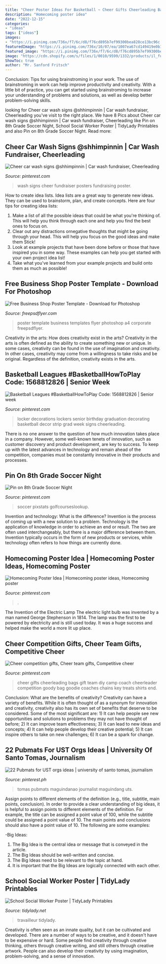 ```yaml
---
title: "Cheer Poster Ideas For Basketball ~ Cheer Gifts Cheerleading Bags Gift Team Diy Camp Coach Cheerleader Competition Goody Bag Goodie Coaches Chains Key Treats Shirts End"
description: "Homecoming poster idea"
date: "2022-12-15"
categories:
- "ideas"
tags: ["ideas"]
images:
- "https://i.pinimg.com/736x/f7/6c/d8/f76cd895b7ef99300bea828ce13bc96c.jpg"
featuredImage: "https://i.pinimg.com/736x/10/07/ea/1007ea67cd149419e0b1e5225fe5bb07.jpg"
featured_image: "https://i.pinimg.com/736x/f7/6c/d8/f76cd895b7ef99300bea828ce13bc96c.jpg"
image: "https://cdn.shopify.com/s/files/1/0010/9599/1332/products/il_fullxfull.1880482743_cqap_1200x1200.jpg?v=1580448997"
ShowToc: true
author: "Mr. Sanford Fritsch"
---
```



Conclusion: Tips for using brainstroming in your work.
The use of brainstroming in work can help improve productivity and creativity. With a little bit of practice, you can get started using brainstroming to increase your understanding of problems and solutions, as well as develop better problem-solving skills.

	

		
looking for Cheer car wash signs @shhimpinnin | Car wash fundraiser, Cheerleading you've visit to the right place. We have 8 Pics about Cheer car wash signs @shhimpinnin | Car wash fundraiser, Cheerleading like Pin on 8th Grade Soccer Night, School Social Worker Poster | TidyLady Printables and also Pin on 8th Grade Soccer Night. Read more:
		
    
## Cheer Car Wash Signs @shhimpinnin | Car Wash Fundraiser, Cheerleading

<img loading=lazy src="https://i.pinimg.com/736x/22/28/54/22285460187fa1aec1a6e2f6a173d1ca.jpg" onerror="this.onerror=null;this.src='https://tse2.mm.bing.net/th?id=OIP.E3suHH9b8O8XyexdQvLI6wHaNK&amp;pid=15.1';" alt="Cheer car wash signs @shhimpinnin | Car wash fundraiser, Cheerleading">

_Source: pinterest.com_

>wash signs cheer fundraiser posters fundraising poster. 

	

How to create idea lists.
Idea lists are a great way to generate new ideas. They can be used to brainstorm, plan, and create concepts. Here are four tips for creating idea lists:
1. Make a list of all the possible ideas that could be what you're thinking of. This will help you think through each one and help you find the best ones to focus on.
2. Clear out any distractions ornegative thoughts that might be going through your head. This will help you focus on the good ideas and make them Stick!
3. Look at example projects that have been done before or those that have inspired you in some way. These examples can help you get started with your own project idea list!
4. Take what you've learned from your example projects and build onto them as much as possible!

    
## Free Business Shop Poster Template - Download For Photoshop

<img loading=lazy src="https://freepsdflyer.com/wp-content/uploads/2016/12/free-a4-shop-poster-template-freepsdflyer-com.jpg" onerror="this.onerror=null;this.src='https://tse3.mm.bing.net/th?id=OIP.OapmBmgJej33X5x1mf5XRQHaKc&amp;pid=15.1';" alt="Free Business Shop Poster Template - Download for Photoshop">

_Source: freepsdflyer.com_

>poster template business templates flyer photoshop a4 corporate freepsdflyer. 

	

Creativity in the arts: How does creativity exist in the arts?
Creativity in the arts is often defined as the ability to create something new or unique. In some cases, creativity can be found in the use of imagination and creativity. In other cases, creativity may come from a willingness to take risks and be original. Regardless of the definition, creativity exists in the arts.

    
## Basketball Leagues #BasketballHowToPlay Code: 1568812826 | Senior Week

<img loading=lazy src="https://i.pinimg.com/736x/f7/6c/d8/f76cd895b7ef99300bea828ce13bc96c.jpg" onerror="this.onerror=null;this.src='https://tse1.mm.bing.net/th?id=OIP.7l-b_uUFY7JEASR4mvSDOgHaLJ&amp;pid=15.1';" alt="Basketball Leagues #BasketballHowToPlay Code: 1568812826 | Senior week">

_Source: pinterest.com_

>locker decorations lockers senior birthday graduation decorating basketball decor strip grad week signs cheerleading. 

	

There is no one answer to the question of how much innovation takes place in a company. However, some well-known tenets of innovation, such as customer discovery and product development, are key to success. To keep up with the latest advances in technology and remain ahead of the competition, companies must be constantly innovative in their products and processes.

    
## Pin On 8th Grade Soccer Night

<img loading=lazy src="https://i.pinimg.com/736x/10/07/ea/1007ea67cd149419e0b1e5225fe5bb07.jpg" onerror="this.onerror=null;this.src='https://tse3.mm.bing.net/th?id=OIP.hdI72RTbi_FI5mOtO9THngHaJ3&amp;pid=15.1';" alt="Pin on 8th Grade Soccer Night">

_Source: pinterest.com_

>soccer pixstats golfcourseslookup. 

	

Invention and technology: What is the difference?
Invention is the process of coming up with a new solution to a problem. Technology is the application of knowledge in order to achieve an end or result. The two are often used interchangeably, but there is a major difference between them. Invention typically occurs in the form of new products or services, while technology often refers to how things are currently done.

    
## Homecoming Poster Idea | Homecoming Poster Ideas, Homecoming Poster

<img loading=lazy src="https://i.pinimg.com/736x/a1/66/0e/a1660e273dd824c933b9f76a45cfff2a.jpg" onerror="this.onerror=null;this.src='https://tse1.mm.bing.net/th?id=OIP.YCRmvvDJkXUZOimxawgDtwHaJ3&amp;pid=15.1';" alt="Homecoming Poster Idea | Homecoming poster ideas, Homecoming poster">

_Source: pinterest.com_

>. 

	

The Invention of the Electric Lamp
The electric light bulb was invented by a man named George Stephenson in 1814. The lamp was the first to be powered by electricity and is still used today. It was a huge success and helped make the world a more lit up place.

    
## Cheer Competition Gifts, Cheer Team Gifts, Competitive Cheer

<img loading=lazy src="https://i.pinimg.com/736x/96/43/09/964309985271ee8595a7e843798d6517.jpg" onerror="this.onerror=null;this.src='https://tse1.mm.bing.net/th?id=OIP.Zl_UZJbcuDyoBao7KGf2jwHaFj&amp;pid=15.1';" alt="Cheer competition gifts, Cheer team gifts, Competitive cheer">

_Source: pinterest.com_

>cheer gifts cheerleading bags gift team diy camp coach cheerleader competition goody bag goodie coaches chains key treats shirts end. 

	

Conclusion: What are the benefits of creativity?
Creativity can have a variety of benefits. While it is often thought of as a synonym for innovation and creativity, creativity also has its own set of benefits that deserve to be considered. Some of the most significant are: 1) It can help people see new opportunities and solutions to problems they may not have thought of before; 2) It can improve team effectiveness; 3) It can lead to new ideas and concepts; 4) It can help people develop their creative potential; 5) It can inspire others to take on new challenges; 6) It can be a spark for change.

    
## 22 Pubmats For UST Orgs Ideas | University Of Santo Tomas, Journalism

<img loading=lazy src="https://i.pinimg.com/474x/48/f9/7b/48f97bb0cbe6fea7393c08bb39cc8b04.jpg" onerror="this.onerror=null;this.src='https://tse1.mm.bing.net/th?id=OIP.2qgjIGmF1LBHyhId50scFQAAAA&amp;pid=15.1';" alt="22 Pubmats for UST orgs ideas | university of santo tomas, journalism">

_Source: pinterest.ph_

>tomas pubmats maguindanao journalist maguindang uts. 

	

Assign points to different elements of the definition (e.g., title, subtitle, main points, conclusion).
In order to provide a clear understanding of big ideas, it is helpful to assign points to different elements of the definition. For example, the title can be assigned a point value of 100, while the subtitle could be assigned a point value of 10. The main points and conclusions should also have a point value of 10. 
The following are some examples: 

-Big Ideas: 
1) The Big Idea is the central idea or message that is conveyed in the article. 
2) The Big Ideas should be well-written and concise. 
3) The Big Ideas need to be relevant to the topic at hand. 
4) It is important that the Big Ideas are logically connected with each other.

    
## School Social Worker Poster | TidyLady Printables

<img loading=lazy src="https://cdn.shopify.com/s/files/1/0010/9599/1332/products/il_fullxfull.1880482743_cqap_1200x1200.jpg?v=1580448997" onerror="this.onerror=null;this.src='https://tse1.mm.bing.net/th?id=OIP.aWLkjvlPUxifD-jX73f99AHaHa&amp;pid=15.1';" alt="School Social Worker Poster | TidyLady Printables">

_Source: tidylady.net_

>travailleur tidylady. 

	

Creativity is often seen as an innate quality, but it can be cultivated and developed. There are a number of ways to be creative, and it doesn't have to be expensive or hard. Some people find creativity through creative thinking, others through creative writing, and still others through creative artwork. People can also develop their creativity by using imagination, problem-solving, and a sense of innovation.

